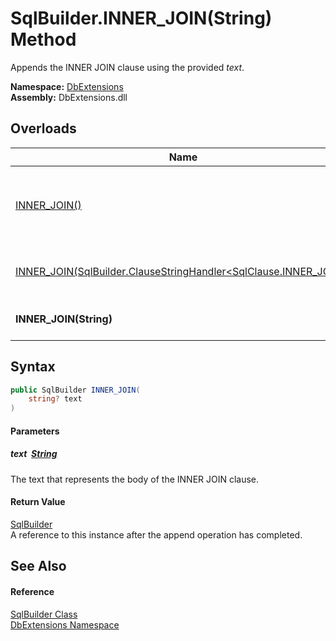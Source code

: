 SqlBuilder.INNER_JOIN(String) Method
====================================
Appends the INNER JOIN clause using the provided *text*.
  
**Namespace:** [DbExtensions][1]  
**Assembly:** DbExtensions.dll

Overloads
---------

| Name                                                                     | Description                                                                                                                                             |
| ------------------------------------------------------------------------ | ------------------------------------------------------------------------------------------------------------------------------------------------------- |
| [INNER_JOIN()][2]                                                        | Sets INNER JOIN as the next clause, to be used by subsequent calls to clause continuation methods, such as [_If(Boolean, ConditionalStringHandler)][3]. |
| [INNER_JOIN(SqlBuilder.ClauseStringHandler&lt;SqlClause.INNER_JOIN>)][4] | Appends the INNER JOIN clause using the provided interpolated string *handler*.                                                                         |
| **INNER_JOIN(String)**                                                   | Appends the INNER JOIN clause using the provided *text*.                                                                                                |


Syntax
------

```csharp
public SqlBuilder INNER_JOIN(
	string? text
)
```

#### Parameters

##### *text*  [String][5]
The text that represents the body of the INNER JOIN clause.

#### Return Value
[SqlBuilder][6]  
A reference to this instance after the append operation has completed.

See Also
--------

#### Reference
[SqlBuilder Class][6]  
[DbExtensions Namespace][1]  

[1]: ../README.md
[2]: INNER_JOIN.md
[3]: _If.md
[4]: INNER_JOIN_1.md
[5]: https://learn.microsoft.com/dotnet/api/system.string
[6]: README.md